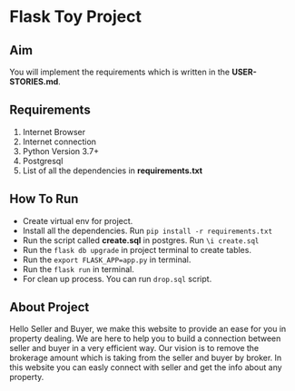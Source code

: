 # Flask Toy Project

## Aim
You will implement the requirements which is written in the **USER-STORIES.md**.

## Requirements
1. Internet Browser
2. Internet connection
3. Python Version 3.7+
4. Postgresql
5. List of all the dependencies in **requirements.txt**

## How To Run
- Create virtual env for project.
- Install all the dependencies. Run `pip install -r requirements.txt`
- Run the script called **create.sql** in postgres. Run `\i create.sql`
- Run the `flask db upgrade` in project terminal to create tables.
- Run the `export FLASK_APP=app.py` in terminal.
- Run the `flask run` in terminal.   
- For clean up process. You can run `drop.sql` script.

## About Project
Hello Seller and Buyer, we make this website to provide an ease for you in property dealing. We are here to help you to build a connection between seller and buyer in a very efficient way. Our vision is to remove the brokerage amount which is taking from the seller and buyer by broker. In this website you can easly connect with seller and get the info about any property.